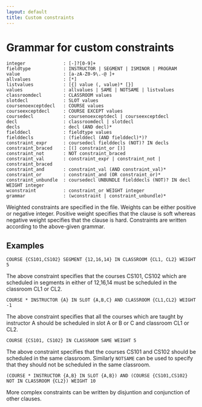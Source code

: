 ```yaml
---
layout: default
title: Custom constraints
---
```


# Grammar for custom constraints

```
integer              : [-]?[0-9]+
fieldtype            : INSTRUCTOR | SEGMENT | ISMINOR | PROGRAM
value                : [a-zA-Z0-9\.-@ ]+
allvalues            : [*]
listvalues           : [{] value (, value)* [}]
values               : allvalues | SAME | NOTSAME | listvalues
classroomdecl        : CLASSROOM values
slotdecl             : SLOT values
coursenoexceptdecl   : COURSE values
courseexceptdecl     : COURSE EXCEPT values
coursedecl           : coursenoexceptdecl | courseexceptdecl
decl                 : classroomdecl | slotdecl
decls                : decl (AND decl)*
fielddecl            : fieldtype values
fielddecls           : (fielddecl (AND fielddecl)*)?
constraint_expr      : coursedecl fielddecls (NOT)? IN decls
constraint_braced    : [(] constraint_or [)]
constraint_not       : NOT constraint_braced
constraint_val       : constraint_expr | constraint_not | constraint_braced
constraint_and       : constraint_val (AND constraint_val)*
constraint_or        : constraint_and (OR constraint_or)*
constraint_unbundle  : coursedecl UNBUNDLE fielddecls (NOT)? IN decl WEIGHT integer
wconstraint          : constraint_or WEIGHT integer
grammar              : (wconstraint | constraint_unbundle)*
```

Weighted constraints are specified in the file. Weights can be either positive or negative integer. Positive weight specifies that the clause is soft whereas negative weight specifies that the clause is hard. Constraints are written according to the above-given grammar.

## Examples

```
COURSE {CS101,CS102} SEGMENT {12,16,14} IN CLASSROOM {CL1, CL2} WEIGHT 5
```
The above constraint specifies that the courses CS101, CS102 which are scheduled in segments in either of 12,16,14 must be scheduled in the classroom CL1 or CL2.

```
COURSE * INSTRUCTOR {A} IN SLOT {A,B,C} AND CLASSROOM {CL1,CL2} WEIGHT -1
```
The above constraint specifies that all the courses which are taught by instructor A should be scheduled in slot A or B or C and classroom CL1 or CL2.

```
COURSE {CS101, CS102} IN CLASSROOM SAME WEIGHT 5
```
The above constraint specifies that the courses CS101 and CS102 should be scheduled in the same classroom. Similarly `NOTSAME` can be used to specify that they should not be scheduled in the same classroom.

```
(COURSE * INSTRUCTOR {A,B} IN SLOT {A,B}) AND (COURSE {CS101,CS102} NOT IN CLASSROOM {CL2}) WEIGHT 10
```
More complex constraints can be written by disjuntion and conjunction of other clauses.